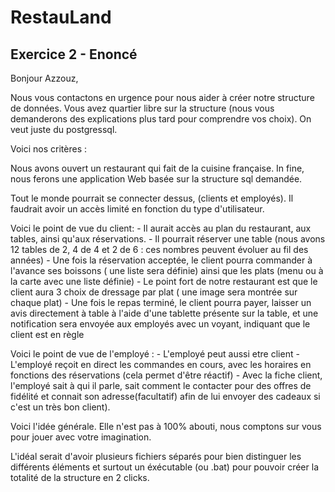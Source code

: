 # RestauLand

## Exercice 2 - Enoncé

Bonjour Azzouz,

Nous vous contactons en urgence pour nous aider à créer notre structure de données.
Vous avez quartier libre sur la structure (nous vous demanderons des explications plus tard pour comprendre vos choix). On veut juste du postgressql.

Voici nos critères : 

Nous avons ouvert un restaurant qui fait de la cuisine française.
In fine, nous ferons une application Web basée sur la structure sql demandée.

Tout le monde pourrait se connecter dessus, (clients et employés). 
Il faudrait avoir un accès limité en fonction du type d'utilisateur.

Voici le point de vue du client: 
    - Il aurait accès au plan du restaurant, aux tables, ainsi qu'aux réservations.
    - Il pourrait réserver une table (nous avons 12 tables de 2, 4 de 4 et 2 de 6 : ces nombres peuvent évoluer au fil des années)
    - Une fois la réservation acceptée, le client pourra commander à l'avance ses boissons ( une liste sera définie) ainsi que les plats (menu ou à la carte avec une liste définie)
    - Le point fort de notre restaurant est que le client aura 3 choix de dressage par plat ( une image sera montrée sur chaque plat)
    - Une fois le repas terminé, le client pourra payer, laisser un avis directement à table à l'aide d'une tablette présente sur la table, et une notification sera envoyée aux employés avec un voyant, indiquant que le client est en règle

Voici le point de vue de l'employé :
    - L'employé peut aussi etre client
    - L'employé reçoit en direct les commandes en cours, avec les horaires en fonctions des réservations (cela permet d'être réactif)
    - Avec la fiche client, l'employé sait à qui il parle, sait comment le contacter pour des offres de fidélité et connait son adresse(facultatif) afin de lui envoyer des cadeaux si c'est un très bon client).

Voici l'idée générale. Elle n'est pas à 100% abouti, nous comptons sur vous pour jouer avec votre imagination.

L'idéal serait d'avoir plusieurs fichiers séparés pour bien distinguer les différents éléments et surtout un éxécutable (ou .bat) pour pouvoir créer la totalité de la structure en 2 clicks.
